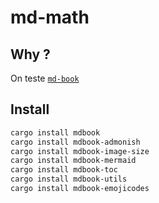 # md-math

## Why ?

On teste [`md-book`](https://rust-lang.github.io/mdBook/)

## Install

```bash
cargo install mdbook
cargo install mdbook-admonish
cargo install mdbook-image-size
cargo install mdbook-mermaid
cargo install mdbook-toc
cargo install mdbook-utils
cargo install mdbook-emojicodes
```
